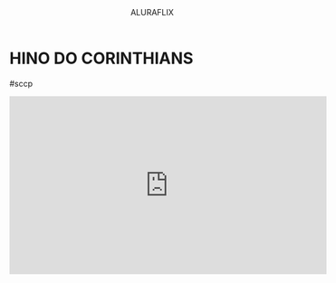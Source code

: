 <body>
    

<header>ALURAFLIX</header>


<h1>HINO DO CORINTHIANS</h1>
<p>#sccp</p>



<iframe width="560" height="315" src="https://www.youtube.com/embed/9cIWcoQONfk?si=-0xDGCqtE8eSiHAa" title="YouTube video player" frameborder="0" allow="accelerometer; autoplay; clipboard-write; encrypted-media; gyroscope; picture-in-picture; web-share" referrerpolicy="strict-origin-when-cross-origin" allowfullscreen></iframe>


</body>
